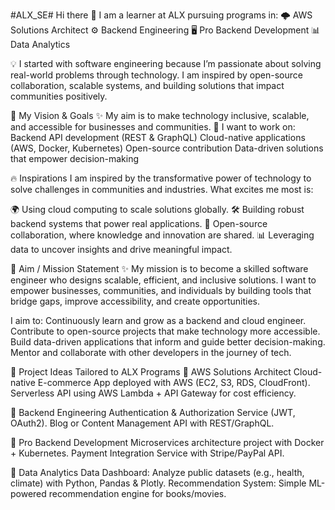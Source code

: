 #ALX_SE# Hi there 👋
I am a learner at ALX pursuing programs in:
🌩️ AWS Solutions Architect
⚙️ Backend Engineering
🖥️ Pro Backend Development
📊 Data Analytics

💡 I started with software engineering because I’m passionate about solving real-world problems through technology. I am inspired by open-source collaboration, scalable systems, and building solutions that impact communities positively.

🎯 My Vision & Goals
✨ My aim is to make technology inclusive, scalable, and accessible for businesses and communities.
💼 I want to work on:
Backend API development (REST & GraphQL)
Cloud-native applications (AWS, Docker, Kubernetes)
Open-source contribution
Data-driven solutions that empower decision-making

🔥 Inspirations
I am inspired by the transformative power of technology to solve challenges in communities and industries. What excites me most is:

🌍 Using cloud computing to scale solutions globally.
🛠️ Building robust backend systems that power real applications.
🤝 Open-source collaboration, where knowledge and innovation are shared.
📊 Leveraging data to uncover insights and drive meaningful impact.

🎯 Aim / Mission Statement
✨ My mission is to become a skilled software engineer who designs scalable, efficient, and inclusive solutions. I want to empower businesses, communities, and individuals by building tools that bridge gaps, improve accessibility, and create opportunities.

I aim to:
Continuously learn and grow as a backend and cloud engineer.
Contribute to open-source projects that make technology more accessible.
Build data-driven applications that inform and guide better decision-making.
Mentor and collaborate with other developers in the journey of tech.

🚀 Project Ideas Tailored to ALX Programs
🔹 AWS Solutions Architect
Cloud-native E-commerce App deployed with AWS (EC2, S3, RDS, CloudFront).
Serverless API using AWS Lambda + API Gateway for cost efficiency.

🔹 Backend Engineering
Authentication & Authorization Service (JWT, OAuth2).
Blog or Content Management API with REST/GraphQL.

🔹 Pro Backend Development
Microservices architecture project with Docker + Kubernetes.
Payment Integration Service with Stripe/PayPal API.

🔹 Data Analytics
Data Dashboard: Analyze public datasets (e.g., health, climate) with Python, Pandas & Plotly.
Recommendation System: Simple ML-powered recommendation engine for books/movies.


